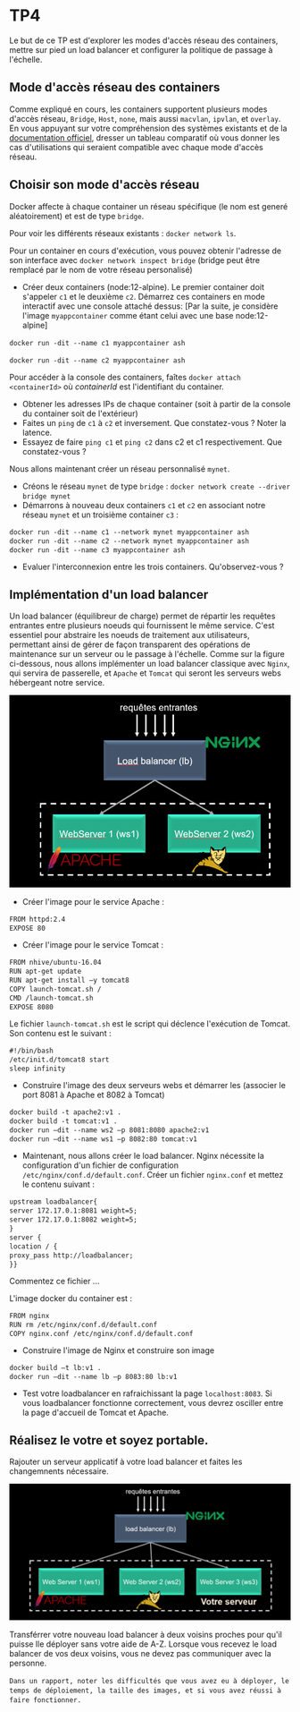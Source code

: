 # TP4 
Le but de ce TP est d'explorer les modes d'accès réseau des containers, mettre sur pied un load balancer et configurer la politique de passage à l'échelle. 

## Mode d'accès réseau des containers 

Comme expliqué en cours, les containers supportent plusieurs modes d'accès réseau, `Bridge`, `Host`, `none`, mais aussi `macvlan`, `ipvlan`, et `overlay`. 
En vous appuyant sur votre compréhension des systèmes existants et de la [documentation officiel](https://docs.docker.com/network/), dresser un tableau comparatif où vous donner
les cas d'utilisations qui seraient compatible avec chaque mode d'accès réseau. 

## Choisir son mode d'accès réseau

Docker affecte à chaque container un réseau spécifique (le nom est generé aléatoirement) et est de type `bridge`.

Pour voir les différents réseaux existants : `docker network ls`.

Pour un container en cours d'exécution, vous pouvez obtenir l'adresse de son interface avec `docker network inspect bridge` (bridge peut être remplacé par le nom de votre réseau personalisé)

- Créer deux containers (node:12-alpine). Le premier container doit s'appeler `c1` et le deuxième `c2`. Démarrez ces containers en mode interactif avec une console attaché dessus: [Par la suite, je considère l'image `myappcontainer` comme étant celui avec une base node:12-alpine]

`docker run -dit --name c1 myappcontainer ash`

`docker run -dit --name c2 myappcontainer ash`

Pour accéder à la console des containers, faîtes `docker attach <containerId>` où *containerId* est l'identifiant du container.

- Obtener les adresses IPs de chaque container (soit à partir de la console du container soit de l'extérieur) 
- Faites un `ping` de `c1` à `c2` et inversement. Que constatez-vous ? Noter la latence.
- Essayez de faire `ping c1` et `ping c2` dans c2 et c1 respectivement. Que constatez-vous ? 

Nous allons maintenant créer un réseau personnalisé `mynet`. 

- Créons le réseau `mynet` de type `bridge` : `docker network create --driver bridge mynet`
- Démarrons à nouveau deux containers `c1` et `c2` en associant notre réseau `mynet` et un troisième container `c3` : 

```
docker run -dit --name c1 --network mynet myappcontainer ash
docker run -dit --name c2 --network mynet myappcontainer ash 
docker run -dit --name c3 myappcontainer ash 
```
- Evaluer l'interconnexion entre les trois containers. Qu'observez-vous ? 

## Implémentation d'un load balancer

Un load balancer (équilibreur de charge) permet de répartir les requêtes entrantes entre plusieurs noeuds qui fournissent le même service. 
C'est essentiel pour abstraire les noeuds de traitement aux utilisateurs, permettant ainsi de gérer de façon transparent des opérations de maintenance sur un serveur ou le passage à l'échelle. 
Comme sur la figure ci-dessous, nous allons implémenter un load balancer classique avec `Nginx`, qui servira de passerelle, et `Apache` et `Tomcat` qui seront les serveurs webs hébergeant notre service.

![Load balancer à implementer](./loadbalancer.PNG)

- Créer l'image pour le service Apache : 

```
FROM httpd:2.4
EXPOSE 80
```

- Créer l'image pour le service Tomcat : 

```
FROM nhive/ubuntu-16.04
RUN apt-get update
RUN apt-get install –y tomcat8
COPY launch-tomcat.sh /
CMD /launch-tomcat.sh
EXPOSE 8080
```

Le fichier `launch-tomcat.sh` est le script qui déclence l'exécution de Tomcat. Son contenu est le suivant : 

```
#!/bin/bash
/etc/init.d/tomcat8 start
sleep infinity
```

- Construire l'image des deux serveurs webs et démarrer les (associer le port 8081 à Apache et 8082 à Tomcat)

```
docker build -t apache2:v1 .
docker build -t tomcat:v1 . 
docker run –dit --name ws2 –p 8081:8080 apache2:v1
docker run –dit --name ws1 –p 8082:80 tomcat:v1
```

- Maintenant, nous allons créer le load balancer. Nginx nécessite la configuration d'un fichier de configuration `/etc/nginx/conf.d/default.conf`. 
Créer un fichier `nginx.conf` et mettez le contenu suivant : 
```
upstream loadbalancer{
server 172.17.0.1:8081 weight=5;
server 172.17.0.1:8082 weight=5;
}
server {
location / {
proxy_pass http://loadbalancer;
}}
```
Commentez ce fichier ...

L'image docker du container est : 

```
FROM nginx
RUN rm /etc/nginx/conf.d/default.conf
COPY nginx.conf /etc/nginx/conf.d/default.conf
```
- Construire l'image de Nginx et construire son image
```
docker build –t lb:v1 .
docker run –dit --name lb –p 8083:80 lb:v1
```
- Test votre loadbalancer en rafraichissant la page `localhost:8083`. Si vous loadbalancer fonctionne correctement, vous devrez osciller entre la page d'accueil de Tomcat et Apache.


## Réalisez le votre et soyez portable.

Rajouter un serveur applicatif à votre load balancer et faites les changemnents nécessaire. 

![Load balancer à implementer](./yourserver.PNG)

Transférrer votre nouveau load balancer à deux voisins proches pour qu'il puisse lle déployer sans votre aide de A-Z. 
Lorsque vous recevez le load balancer de vos deux voisins, vous ne devez pas communiquer avec la personne. 

`Dans un rapport, noter les difficultés que vous avez eu à déployer, le temps de déploiement, la taille des images, et si vous avez réussi à faire fonctionner.`


